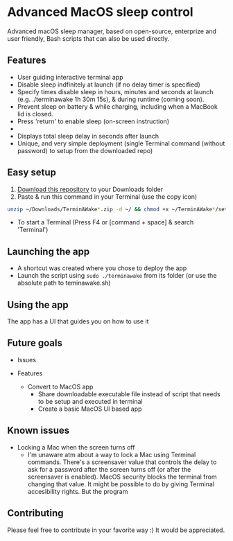# Advanced MacOS sleep control

Advanced macOS sleep manager, based on open-source, enterprize and user friendly, Bash scripts that can also be used directly.

## Features

- User guiding interactive terminal app
- Disable sleep indfinitely at launch (if no delay timer is specified)
- Specify times disable sleep in hours, minutes and seconds at launch (e.g. ./terminawake 1h 30m 15s), & during runtime (coming soon).
- Prevent sleep on battery & while charging, including when a MacBook lid is closed.
- Press 'return' to enable sleep (on-screen instruction)
- 
- Displays total sleep delay in seconds after launch
- Unique, and very simple deployment (single Terminal command (without password) to setup from the downloaded repo)

## Easy setup

1. [Download this repository](https://github.com/Post2Fix/TerminAWake.git) to your Downloads folder
2. Paste & run this command in your Terminal (use the copy icon)
```bash
unzip ~/Downloads/TerminAWake*.zip -d ~/ && chmod +x ~/TerminAWake*/setup.sh && ~/TerminAWake*/setup.sh && sudo ~/TerminAWake*/terminawake.sh
```
  - To start a Terminal (Press F4 or [command + space] & search 'Terminal')

## Launching the app

- A shortcut was created where you chose to deploy the app
- Launch the script using ```sudo ./terminawake``` from its folder (or use the absolute path to teminawake.sh)

## Using the app
The app has a UI that guides you on how to use it

## Future goals
- Issues
  
- Features
  - Convert to MacOS app
    - Share downloadable executable file instead of script that needs to be setup and executed in terminal
    - Create a basic MacOS UI based app
   

## Known issues
- Locking a Mac when the screen turns off
  - I'm unaware atm about a way to lock a Mac using Terminal commands. There's a screensaver value that controls the delay to ask for a password after the screen turns off (or after the screensaver is enabled). MacOS security blocks the terminal from changing that value. It might be possible to do by giving Terminal accesibility rights. But the program

## Contributing
Please feel free to contribute in your favorite way :) 
It would be appreciated.
